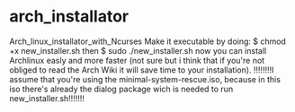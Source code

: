 # arch_installator
Arch_linux_installator_with_Ncurses
Make it executable by doing:
$ chmod +x new_installer.sh
then 
$ sudo ./new_installer.sh
now you can install Archlinux easly and more faster (not sure but i think that if you're not obliged to read the Arch Wiki it will save time to your installation).
!!!!!!!!I assume that you're using the minimal-system-rescue.iso, because in this iso there's already  the dialog package wich is needed to run new_installer.sh!!!!!!!
